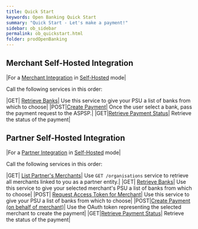 ```yaml
---
title: Quick Start
keywords: Open Banking Quick Start
summary: "Quick Start - Let's make a payment!"
sidebar: ob_sidebar
permalink: ob_quickstart.html
folder: prodOpenBanking
---
```


## Merchant Self-Hosted Integration

|For a [Merchant Integration](ob_integrationoverview.html#merchant-integration) in [Self-Hosted](ob_pispimplementation.html#self-hosted-mode) mode|

Call the following services in this order:

|<span class="label label-success">GET</span>| [Retrieve Banks](ob_getbank.html)| Use this service to give your PSU a list of banks from which to choose|
|<span class="label label-info">POST</span>|[Create Payment](ob_createpayment.html)| Once the user select a bank, pass the payment request to the ASPSP.|
|<span class="label label-success">GET</span>|[Retrieve Payment Status](ob_retrievepayment.html)| Retrieve the status of the payment|


## Partner Self-Hosted Integration

|For a [Partner Integration](ob_integrationoverview.html#partner-integration) in [Self-Hosted](ob_pispimplementation.html#self-hosted-mode) mode|

Call the following services in this order:

|<span class="label label-success">GET</span>| [List Partner's Merchants](ob_partnerintegration.html#api-details---get-organisations)| Use `GET /organisations` service to retrieve all merchants linked to you as a partner entity.|
|<span class="label label-success">GET</span>| [Retrieve Banks](ob_getbank.html)| Use this service to give your selected merchant's PSU a list of banks from which to choose|
|<span class="label label-info">POST</span>| [Request Access Token for Merchant](ob_getbank.html)| Use this service to give your PSU a list of banks from which to choose|
|<span class="label label-info">POST</span>|[Create Payment (on behalf of merchant)](ob_createpayment.html)| Use the OAuth token representing the selected merchant to create the payment|
|<span class="label label-success">GET</span>|[Retrieve Payment Status](ob_retrievepayment.html)| Retrieve the status of the payment|











